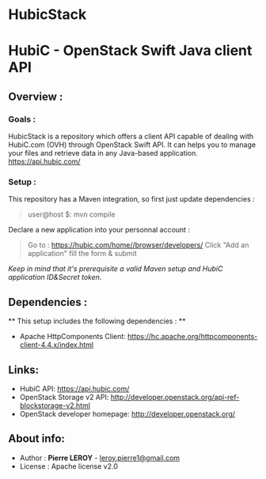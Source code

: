 # HubicStack
HubiC - OpenStack Swift Java client API
==================================================================

## Overview :
### Goals :
HubicStack is a repository which offers a client API capable of dealing with HubiC.com (OVH) through OpenStack Swift API.
It can helps you to manage your files and retrieve data in any Java-based application.
https://api.hubic.com/

### Setup :
This repository has a Maven integration, so first just update dependencies :
> user@host $: mvn compile

Declare a new application into your personnal account :
> Go to : https://hubic.com/home//browser/developers/
> Click "Add an application"
> fill the form & submit

*Keep in mind that it's prerequisite a valid Maven setup and HubiC application ID&Secret token.*

## Dependencies :

** This setup includes the following dependencies : **

* Apache HttpComponents Client: https://hc.apache.org/httpcomponents-client-4.4.x/index.html

## Links:

* HubiC API: https://api.hubic.com/
* OpenStack Storage v2 API: http://developer.openstack.org/api-ref-blockstorage-v2.html
* OpenStack developer homepage: http://developer.openstack.org/

## About info:

* Author : **Pierre LEROY**  - <leroy.pierre1@gmail.com>
* License : Apache license v2.0
